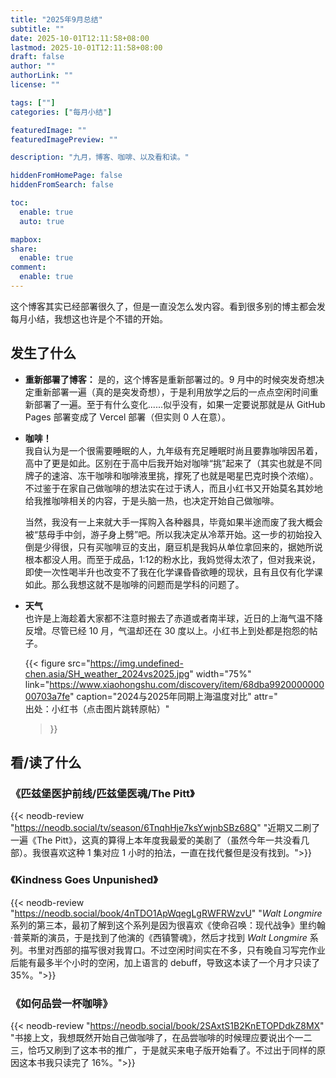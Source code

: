 ```yaml
---
title: "2025年9月总结"
subtitle: ""
date: 2025-10-01T12:11:58+08:00
lastmod: 2025-10-01T12:11:58+08:00
draft: false
author: ""
authorLink: ""
license: ""

tags: [""]
categories: ["每月小结"]

featuredImage: ""
featuredImagePreview: ""

description: "九月，博客、咖啡、以及看和读。"

hiddenFromHomePage: false
hiddenFromSearch: false

toc:
  enable: true
  auto: true

mapbox:
share:
  enable: true
comment:
  enable: true
---
```


这个博客其实已经部署很久了，但是一直没怎么发内容。看到很多别的博主都会发每月小结，我想这也许是个不错的开始。

## 发生了什么

- **重新部署了博客：** 是的，这个博客是重新部署过的。9 月中的时候突发奇想决定重新部署一遍（真的是突发奇想），于是利用放学之后的一点点空闲时间重新部署了一遍。至于有什么变化......似乎没有，如果一定要说那就是从 GitHub Pages 部署变成了 Vercel 部署（但实则 0 人在意）。

- **咖啡！**</br>
  我自认为是一个很需要睡眠的人，九年级有充足睡眠时尚且要靠咖啡因吊着，高中了更是如此。区别在于高中后我开始对咖啡“挑”起来了（其实也就是不同牌子的速溶、冻干咖啡和咖啡液里挑，撑死了也就是喝星巴克时换个浓缩）。不过鉴于在家自己做咖啡的想法实在过于诱人，而且小红书又开始莫名其妙地给我推咖啡相关的内容，于是头脑一热，也决定开始自己做咖啡。

  当然，我没有一上来就大手一挥购入各种器具，毕竟如果半途而废了我大概会被“慈母手中剑，游子身上劈”吧。所以我决定从冷萃开始。这一步的初始投入倒是少得很，只有买咖啡豆的支出，磨豆机是我妈从单位拿回来的，据她所说根本都没人用。而至于成品，1:12的粉水比，我妈觉得太浓了，但对我来说，即使一次性喝半升也改变不了我在化学课昏昏欲睡的现状，且有且仅有化学课如此。那么我想这就不是咖啡的问题而是学科的问题了。

- **天气**</br>
  也许是上海趁着大家都不注意时搬去了赤道或者南半球，近日的上海气温不降反增。尽管已经 10 月，气温却还在 30 度以上。小红书上到处都是抱怨的帖子。

  {{< figure
  src="https://img.undefined-chen.asia/SH_weather_2024vs2025.jpg"
  width="75%"
  link="https://www.xiaohongshu.com/discovery/item/68dba992000000000703a7fe"
  caption="2024与2025年同期上海温度对比"
  attr="</br>出处：小红书（点击图片跳转原帖）"
  >}}

## 看/读了什么

### 《匹兹堡医护前线/匹兹堡医魂/The Pitt》

{{< neodb-review "https://neodb.social/tv/season/6TnqhHje7ksYwjnbSBz68Q" "近期又二刷了一遍《The Pitt》，这真的算得上本年度我最爱的美剧了（虽然今年一共没看几部）。我很喜欢这种 1 集对应 1 小时的拍法，一直在找代餐但是没有找到。">}}

### 《Kindness Goes Unpunished》

{{< neodb-review "https://neodb.social/book/4nTDO1ApWqegLgRWFRWzvU" "*Walt Longmire* 系列的第三本，最初了解到这个系列是因为很喜欢《使命召唤：现代战争》里约翰·普莱斯的演员，于是找到了他演的《西镇警魂》，然后才找到 *Walt Longmire* 系列。书里对西部的描写很对我胃口。不过空闲时间实在不多，只有晚自习写完作业后能有最多半个小时的空闲，加上语言的 debuff，导致这本读了一个月才只读了 35%。">}}

### 《如何品尝一杯咖啡》

{{< neodb-review "https://neodb.social/book/2SAxtS1B2KnETOPDdkZ8MX" "书接上文，我想既然开始自己做咖啡了，在品尝咖啡的时候理应要说出个一二三，恰巧又刷到了这本书的推广，于是就买来电子版开始看了。不过出于同样的原因这本书我只读完了 16%。">}}